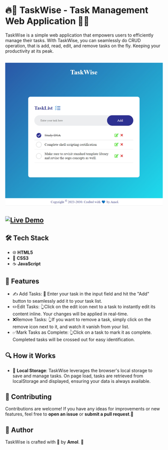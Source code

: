 # 🔥🚀 TaskWise - Task Management Web Application 🌈✨

TaskWise is a simple web application that empowers users to efficiently manage their tasks. With TaskWise, you can seamlessly do CRUD operation, that is add, read, edit, and remove tasks on the fly. Keeping your productivity at its peak.

## ![Screenshot of the Speakify app](images/taskwise_screenshot.png)

## [![Live Demo](https://img.shields.io/badge/Live-Demo-brightgreen?style=for-the-badge)](https://taskwise-ygza.onrender.com)

## 🛠️ Tech Stack

- 🌐 **HTML5**
- 🎨 **CSS3**
- ☕ **JavaScript**

## 🌟 Features

- ✍️ Add Tasks: 📝 Enter your task in the input field and hit the "Add" button to seamlessly add it to your task list.
- ✏️Edit Tasks: 👆Click on the edit icon next to a task to instantly edit its content inline. Your changes will be applied in real-time.
- ❌Remove Tasks: 👆If you want to remove a task, simply click on the remove icon next to it, and watch it vanish from your list.
- ✅Mark Tasks as Complete: 👆Click on a task to mark it as complete. Completed tasks will be crossed out for easy identification.

## 🔍 How it Works

- 🔄 **Local Storage**: TaskWise leverages the browser's local storage to save and manage tasks. On page load, tasks are retrieved from localStorage and displayed, ensuring your data is always available.

## 📝 Contributing

Contributions are welcome! If you have any ideas for improvements or new features, feel free to **open an issue** or **submit a pull request**.🙌

## 👤 Author

TaskWise is crafted with 💙 by **Amol**. 🌟
